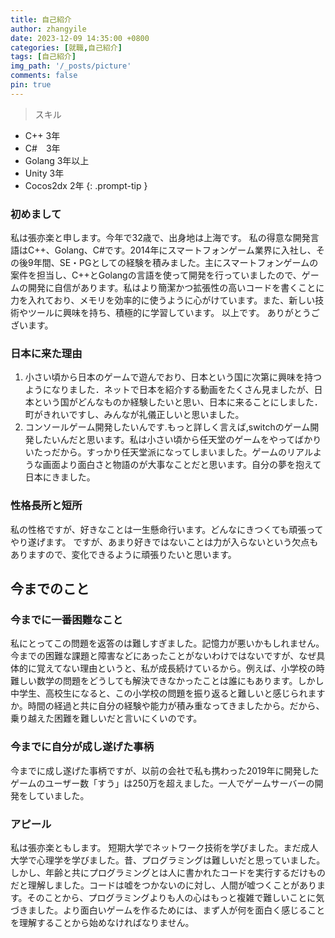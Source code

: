 ```yaml
---
title: 自己紹介
author: zhangyile
date: 2023-12-09 14:35:00 +0800
categories: [就職,自己紹介]
tags: [自己紹介]
img_path: '/_posts/picture'
comments: false
pin: true
---
```


> スキル
- C++ 3年
- C#　3年
- Golang 3年以上
- Unity 3年
- Cocos2dx 2年
{: .prompt-tip }


### 初めまして
私は張亦楽と申します。今年で32歳で、出身地は上海です。
私の得意な開発言語はC++、Golang、C#です。2014年にスマートフォンゲーム業界に入社し、その後9年間、SE・PGとしての経験を積みました。主にスマートフォンゲームの案件を担当し、C++とGolangの言語を使って開発を行っていましたので、ゲームの開発に自信があります。私はより簡潔かつ拡張性の高いコードを書くことに力を入れており、メモリを効率的に使うように心がけています。また、新しい技術やツールに興味を持ち、積極的に学習しています。
以上です。
ありがとうございます。

### 日本に来た理由
1. 小さい頃から日本のゲームで遊んでおり、日本という国に次第に興味を持つようになりました．ネットで日本を紹介する動画をたくさん見ましたが、日本という国がどんなものか経験したいと思い、日本に来ることにしました．町がきれいですし、みんなが礼儀正しいと思いました。
2. コンソールゲーム開発したいんです.もっと詳しく言えば,switchのゲーム開発したいんだと思います。私は小さい頃から任天堂のゲームをやってばかりいたっだから。すっかり任天堂派になってしまいました。ゲームのリアルような画面より面白さと物語のが大事なことだと思います。自分の夢を抱えて日本にきました。

### 性格長所と短所
私の性格ですが、好きなことは一生懸命行います。どんなにきつくても頑張ってやり遂げます。
ですが、あまり好きではないことは力が入らないという欠点もありますので、変化できるように頑張りたいと思います。

## 今までのこと
### 今までに一番困難なこと
私にとってこの問題を返答のは難しすぎました。記憶力が悪いかもしれません。今までの困難な課題と障害などにあったことがないわけではないですが、なぜ具体的に覚えてない理由というと、私が成長続けているから。例えば、小学校の時難しい数学の問題をどうしても解決できなかったことは誰にもあります。しかし中学生、高校生になると、この小学校の問題を振り返ると難しいと感じられますか。時間の経過と共に自分の経験や能力が積み重なってきましたから。だから、乗り越えた困難を難しいだと言いにくいのです。


### 今までに自分が成し遂げた事柄
今までに成し遂げた事柄ですが、以前の会社で私も携わった2019年に開発したゲームのユーザー数「すう」は250万を超えました。一人でゲームサーバーの開発をしていました。


### アピール
私は張亦楽ともします。
短期大学でネットワーク技術を学びました。まだ成人大学で心理学を学びました。昔、プログラミングは難しいだと思っていました。しかし、年齢と共にプログラミングとは人に書かれたコードを実行するだけものだと理解しました。コードは嘘をつかないのに対し、人間が嘘つくことがあります。そのことから、プログラミングよりも人の心はもっと複雑で難しいことに気づきました。より面白いゲームを作るためには、まず人が何を面白く感じることを理解することから始めなければなりません。
